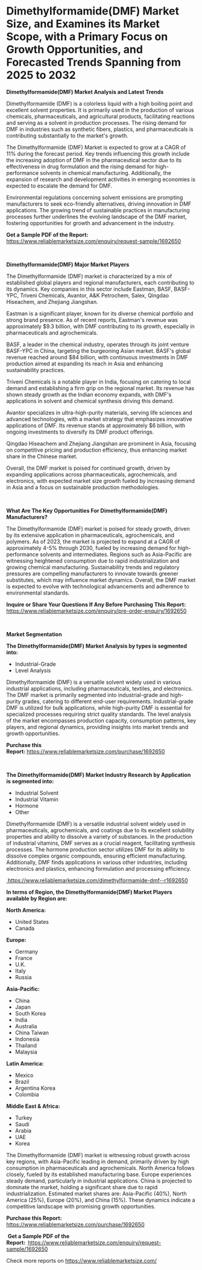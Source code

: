 <p><h1>Dimethylformamide(DMF) Market Size, and Examines its Market Scope, with a Primary Focus on Growth Opportunities, and Forecasted Trends Spanning from 2025 to 2032</h1></p><p><strong>Dimethylformamide(DMF) Market Analysis and Latest Trends</strong></p>
<p><p>Dimethylformamide (DMF) is a colorless liquid with a high boiling point and excellent solvent properties. It is primarily used in the production of various chemicals, pharmaceuticals, and agricultural products, facilitating reactions and serving as a solvent in production processes. The rising demand for DMF in industries such as synthetic fibers, plastics, and pharmaceuticals is contributing substantially to the market's growth.</p><p>The Dimethylformamide (DMF) Market is expected to grow at a CAGR of 11% during the forecast period. Key trends influencing this growth include the increasing adoption of DMF in the pharmaceutical sector due to its effectiveness in drug formulation and the rising demand for high-performance solvents in chemical manufacturing. Additionally, the expansion of research and development activities in emerging economies is expected to escalate the demand for DMF. </p><p>Environmental regulations concerning solvent emissions are prompting manufacturers to seek eco-friendly alternatives, driving innovation in DMF applications. The growing trend of sustainable practices in manufacturing processes further underlines the evolving landscape of the DMF market, fostering opportunities for growth and advancement in the industry.</p></p>
<p><strong>Get a Sample PDF of the Report:&nbsp;</strong> <a href="https://www.reliablemarketsize.com/enquiry/request-sample/1692650?utm_campaign=3537&utm_medium=2&utm_source=Github&utm_content=ia&utm_term=27032025&utm_id=dimethylformamidedmf">https://www.reliablemarketsize.com/enquiry/request-sample/1692650</a></p>
<p>&nbsp;</p>
<p><strong>Dimethylformamide(DMF) Major Market Players</strong></p>
<p><p>The Dimethylformamide (DMF) market is characterized by a mix of established global players and regional manufacturers, each contributing to its dynamics. Key companies in this sector include Eastman, BASF, BASF-YPC, Triveni Chemicals, Avantor, A&K Petrochem, Salex, Qingdao Hiseachem, and Zhejiang Jiangshan.</p><p>Eastman is a significant player, known for its diverse chemical portfolio and strong brand presence. As of recent reports, Eastman's revenue was approximately $9.3 billion, with DMF contributing to its growth, especially in pharmaceuticals and agrochemicals.</p><p>BASF, a leader in the chemical industry, operates through its joint venture BASF-YPC in China, targeting the burgeoning Asian market. BASF's global revenue reached around $84 billion, with continuous investments in DMF production aimed at expanding its reach in Asia and enhancing sustainability practices.</p><p>Triveni Chemicals is a notable player in India, focusing on catering to local demand and establishing a firm grip on the regional market. Its revenue has shown steady growth as the Indian economy expands, with DMF's applications in solvent and chemical synthesis driving this demand.</p><p>Avantor specializes in ultra-high-purity materials, serving life sciences and advanced technologies, with a market strategy that emphasizes innovative applications of DMF. Its revenue stands at approximately $6 billion, with ongoing investments to diversify its DMF product offerings.</p><p>Qingdao Hiseachem and Zhejiang Jiangshan are prominent in Asia, focusing on competitive pricing and production efficiency, thus enhancing market share in the Chinese market.</p><p>Overall, the DMF market is poised for continued growth, driven by expanding applications across pharmaceuticals, agrochemicals, and electronics, with expected market size growth fueled by increasing demand in Asia and a focus on sustainable production methodologies.</p></p>
<p>&nbsp;</p>
<p><strong>What Are The Key Opportunities For Dimethylformamide(DMF) Manufacturers?</strong></p>
<p><p>The Dimethylformamide (DMF) market is poised for steady growth, driven by its extensive application in pharmaceuticals, agrochemicals, and polymers. As of 2023, the market is projected to expand at a CAGR of approximately 4-5% through 2030, fueled by increasing demand for high-performance solvents and intermediates. Regions such as Asia-Pacific are witnessing heightened consumption due to rapid industrialization and growing chemical manufacturing. Sustainability trends and regulatory pressures are compelling manufacturers to innovate towards greener substitutes, which may influence market dynamics. Overall, the DMF market is expected to evolve with technological advancements and adherence to environmental standards.</p></p>
<p><strong>Inquire or Share Your Questions If Any Before Purchasing This Report:</strong> <a href="https://www.reliablemarketsize.com/enquiry/pre-order-enquiry/1692650?utm_campaign=3537&utm_medium=2&utm_source=Github&utm_content=ia&utm_term=27032025&utm_id=dimethylformamidedmf">https://www.reliablemarketsize.com/enquiry/pre-order-enquiry/1692650</a></p>
<p>&nbsp;</p>
<p><strong>Market Segmentation</strong></p>
<p><strong>The Dimethylformamide(DMF) Market Analysis by types is segmented into:</strong></p>
<p><ul><li>Industrial-Grade</li><li>Level Analysis</li></ul></p>
<p><p>Dimethylformamide (DMF) is a versatile solvent widely used in various industrial applications, including pharmaceuticals, textiles, and electronics. The DMF market is primarily segmented into industrial-grade and high-purity grades, catering to different end-user requirements. Industrial-grade DMF is utilized for bulk applications, while high-purity DMF is essential for specialized processes requiring strict quality standards. The level analysis of the market encompasses production capacity, consumption patterns, key players, and regional dynamics, providing insights into market trends and growth opportunities.</p></p>
<p><strong>Purchase this Report:&nbsp;</strong><a href="https://www.reliablemarketsize.com/purchase/1692650?utm_campaign=3537&utm_medium=2&utm_source=Github&utm_content=ia&utm_term=27032025&utm_id=dimethylformamidedmf">https://www.reliablemarketsize.com/purchase/1692650</a></p>
<p>&nbsp;</p>
<p><strong>The Dimethylformamide(DMF) Market Industry Research by Application is segmented into:</strong></p>
<p><ul><li>Industrial Solvent</li><li>Industrial Vitamin</li><li>Hormone</li><li>Other</li></ul></p>
<p><p>Dimethylformamide (DMF) is a versatile industrial solvent widely used in pharmaceuticals, agrochemicals, and coatings due to its excellent solubility properties and ability to dissolve a variety of substances. In the production of industrial vitamins, DMF serves as a crucial reagent, facilitating synthesis processes. The hormone production sector utilizes DMF for its ability to dissolve complex organic compounds, ensuring efficient manufacturing. Additionally, DMF finds applications in various other industries, including electronics and plastics, enhancing formulation and processing efficiency.</p></p>
<p><a href="https://www.reliablemarketsize.com/dimethylformamide-dmf--r1692650?utm_campaign=3537&utm_medium=2&utm_source=Github&utm_content=ia&utm_term=27032025&utm_id=dimethylformamidedmf">&nbsp;https://www.reliablemarketsize.com/dimethylformamide-dmf--r1692650</a></p>
<p><strong>In terms of Region, the Dimethylformamide(DMF) Market Players available by Region are:</strong></p>
<p>
    <p> <strong> North America: </strong>
        <ul>
            <li>United States</li>
            <li>Canada</li>
        </ul>
        </p> 
    <p> <strong> Europe: </strong>
        <ul>
            <li>Germany</li>
            <li>France</li>
            <li>U.K.</li>
            <li>Italy</li>
            <li>Russia</li>
        </ul>
        </p> 
    <p> <strong> Asia-Pacific: </strong>
        <ul>
            <li>China</li>
            <li>Japan</li>
            <li>South Korea</li>
            <li>India</li>
            <li>Australia</li>
            <li>China Taiwan</li>
            <li>Indonesia</li>
            <li>Thailand</li>
            <li>Malaysia</li>
        </ul>
        </p> 
    <p> <strong> Latin America: </strong>
        <ul>
            <li>Mexico</li>
            <li>Brazil</li>
            <li>Argentina Korea</li>
            <li>Colombia</li>
        </ul>
        </p> 
    <p> <strong> Middle East & Africa: </strong>
        <ul>
            <li>Turkey</li>
            <li>Saudi</li>
            <li>Arabia</li>
            <li>UAE</li>
            <li>Korea</li>
        </ul>
    </p>
    </p>
<p><p>The Dimethylformamide (DMF) market is witnessing robust growth across key regions, with Asia-Pacific leading in demand, primarily driven by high consumption in pharmaceuticals and agrochemicals. North America follows closely, fueled by its established manufacturing base. Europe experiences steady demand, particularly in industrial applications. China is projected to dominate the market, holding a significant share due to rapid industrialization. Estimated market shares are: Asia-Pacific (40%), North America (25%), Europe (20%), and China (15%). These dynamics indicate a competitive landscape with promising growth opportunities.</p></p>
<p><strong>Purchase this Report: </strong><a href="https://www.reliablemarketsize.com/purchase/1692650?utm_campaign=3537&utm_medium=2&utm_source=Github&utm_content=ia&utm_term=27032025&utm_id=dimethylformamidedmf">https://www.reliablemarketsize.com/purchase/1692650</a></p>
<p>&nbsp;<strong>Get a Sample PDF of the Report:&nbsp;&nbsp;</strong><a href="https://www.reliablemarketsize.com/enquiry/request-sample/1692650?utm_campaign=3537&utm_medium=2&utm_source=Github&utm_content=ia&utm_term=27032025&utm_id=dimethylformamidedmf">https://www.reliablemarketsize.com/enquiry/request-sample/1692650</a></p>
<p><strong></strong></p>
<p>Check more reports on <a href="https://www.reliablemarketsize.com/?utm_campaign=3537&utm_medium=2&utm_source=Github&utm_content=ia&utm_term=27032025&utm_id=dimethylformamidedmf">https://www.reliablemarketsize.com/</a></p>